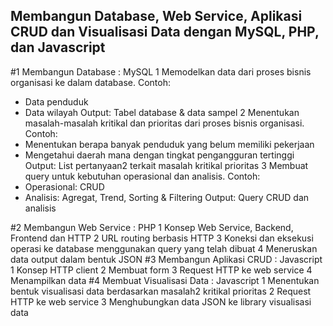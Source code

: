 
## Membangun Database, Web Service, Aplikasi CRUD dan Visualisasi Data dengan MySQL, PHP, dan Javascript

#1 Membangun Database : MySQL
1 Memodelkan data dari proses bisnis organisasi ke dalam database. Contoh:
  - Data penduduk
  - Data wilayah Output: Tabel database & data sampel
2 Menentukan masalah-masalah kritikal dan prioritas dari proses bisnis organisasi. Contoh:
- Menentukan berapa banyak penduduk yang belum memiliki pekerjaan
- Mengetahui daerah mana dengan tingkat pengangguran tertinggi Output: List pertanyaan2 terkait masalah kritikal prioritas
3 Membuat query untuk kebutuhan operasional dan analisis. Contoh:
- Operasional: CRUD
- Analisis: Agregat, Trend, Sorting & Filtering Output: Query CRUD dan analisis

#2 Membangun Web Service : PHP
1 Konsep Web Service, Backend, Frontend dan HTTP
2 URL routing berbasis HTTP
3 Koneksi dan eksekusi operasi ke database menggunakan query yang telah dibuat
4 Meneruskan data output dalam bentuk JSON
#3 Membangun Aplikasi CRUD : Javascript
1 Konsep HTTP client
2 Membuat form
3 Request HTTP ke web service
4 Menampilkan data
#4 Membuat Visualisasi Data : Javascript
1 Menentukan bentuk visualisasi data berdasarkan masalah2 kritikal prioritas
2 Request HTTP ke web service
3 Menghubungkan data JSON ke library visualisasi data
